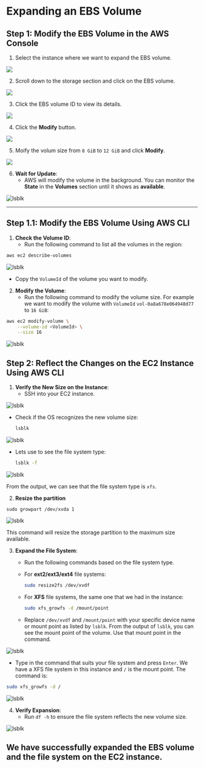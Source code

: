 # Expanding an EBS Volume

## Step 1: Modify the EBS Volume in the AWS Console

1. Select the instance where we want to expand the EBS volume.

![](img/EBSD/EBSD-01.png)

2. Scroll down to the storage section and click on the EBS volume.

![](img/EBSD/EBSD-02.png)

3. Click the EBS volume ID to view its details.

![](img/EBSD/EBSD-03.png)

4. Click the **Modify** button.

![](img/EBSD/EBSD-04.png)

5. Moify the volum size from `8 GiB` to `12 GiB` and click **Modify**.

![](img/EBSD/EBSD-05.png)

6. **Wait for Update**:
   - AWS will modify the volume in the background. You can monitor the **State** in the **Volumes** section until it shows as **available**.

![lsblk](img/EBSD/EBSD-06.png)

---

## Step 1.1: Modify the EBS Volume Using AWS CLI

1. **Check the Volume ID**:
   - Run the following command to list all the volumes in the region:

```bash
aws ec2 describe-volumes
```

![lsblk](img/EBSD/EBSD-15.png)

   - Copy the `VolumeId` of the volume you want to modify.

2. **Modify the Volume**:
   - Run the following command to modify the volume size. For example we want to modify the volume with `VolumeId` `vol-0a8a678e064948d77` to `16 GiB`:

```bash
aws ec2 modify-volume \
    --volume-id <VolumeId> \
    --size 16
```

![lsblk](img/EBSD/EBSD-16.png)



## Step 2: Reflect the Changes on the EC2 Instance Using AWS CLI

1. **Verify the New Size on the Instance**:
   - SSH into your EC2 instance.

![lsblk](img/EBSD/EBSD-07.png)

   - Check if the OS recognizes the new volume size:
  
     ```bash
     lsblk
     ```

![lsblk](img/EBSD/EBSD-08.png)

   - Lets use to see the file system type:
  
      ```bash
      lsblk -f 
      ``` 
![lsblk](img/EBSD/EBSD-09.png)

From the output, we can see that the file system type is `xfs`.

2. **Resize the partition**
   
```
sudo growpart /dev/xvda 1
```
![lsblk](img/EBSD/EBSD-12.png)

This command will resize the storage partition to the maximum size available.

3. **Expand the File System**:
   - Run the following commands based on the file system type.

   - For **ext2/ext3/ext4** file systems:
     ```bash
     sudo resize2fs /dev/xvdf
     ```

   - For **XFS** file systems, the same one that we had in the instance:
     ```bash
     sudo xfs_growfs -d /mount/point
     ```
   
   - Replace `/dev/xvdf` and `/mount/point` with your specific device name or mount point as listed by `lsblk`. From the output of `lsblk`, you can see the mount point of the volume. Use that mount point in the command. 

![lsblk](img/EBSD/EBSD-10.png)


   - Type in the command that suits your file system and press `Enter`. We have a XFS file system in this instance and `/` is the mount point.
   The command is:
   ```bash
   sudo xfs_growfs -d /
   ```

![lsblk](img/EBSD/EBSD-13.png)


4. **Verify Expansion**:
   - Run `df -h` to ensure the file system reflects the new volume size.

![lsblk](img/EBSD/EBSD-14.png)

We have successfully expanded the EBS volume and the file system on the EC2 instance.
---

